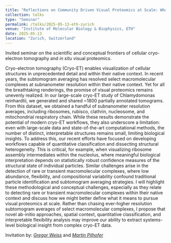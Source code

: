 ```yaml
---
title: "Reflections on Community Driven Visual Proteomics at Scale: What Will It Take to Understand Biology with It?"
collection: talks
type: "Seminar"
permalink: /talks/2025-05-13-eth-zurich
venue: "Institute of Molecular Biology & Biophysics, ETH"
date: 2025-05-13
location: "Zurich, Switzerland"
---
```


Invited seminar on the scientific and conceptual frontiers of cellular cryo-electron tomography and _in situ_ visual proteomics.

Cryo-electron tomography (Cryo-ET) enables visualization of cellular structures in unprecedented detail and within their native context. In recent years, the subtomogram averaging has resolved select macromolecular complexes at subnanometer resolution within their native context. Yet for all the breathtaking renderings, the promise of visual proteomics remains unevenly realized.
In our large-scale cryo-ET study of Chlamydomonas reinhardtii, we generated and shared ~1800 partially annotated tomograms. From this dataset, we obtained a handful of subnanometer resolution averages, including ribosomes, rubisco, clathrin, nucleosome, and mitochondrial respiratory chain. While these results demonstrate the potential of modern cryo-ET workflows, they also underscore a limitation: even with large-scale data and state-of-the-art computational methods, the number of distinct, interpretable structures remains small, limiting biological insights.
To address this, our recent efforts have focused on developing workflows capable of quantitative classification and dissecting structural heterogeneity. This is critical, for example, when visualizing ribosome assembly intermediates within the nucleolus, where meaningful biological interpretation depends on statistically robust confidence measures of the structural state of individual particles. Similar challenges arise in the detection of rare or transient macromolecular complexes, where low abundance, flexibility, and compositional variability confound traditional particle identification and subtomogram averaging strategies.
I will highlight these methodological and conceptual challenges, especially as they relate to detecting rare or transient macromolecular complexes within their native context and discuss how we might better define what it means to pursue visual proteomics at scale. Rather than chasing ever-higher resolution subtomogram averages of select macromolecular complexes, I propose that novel ab-initio approaches, spatial context, quantitative classification, and interpretable flexibility analysis may improve our ability to extract systems-level biological insight from complex cryo-ET data.

Invitation by: [_Gregor Weiss_](https://www.weiss-laboratory.comr) and [_Martin Pilhofer_](https://pilhoferlab.ethz.ch/people/Martin-Pilhofer.html)